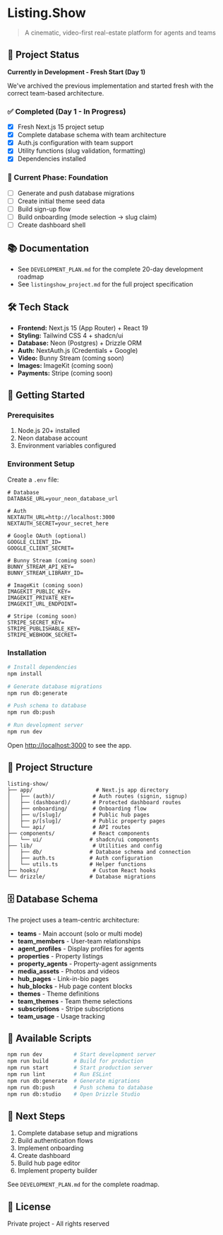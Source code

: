 # Listing.Show

> A cinematic, video-first real-estate platform for agents and teams

## 🚧 Project Status

**Currently in Development - Fresh Start (Day 1)**

We've archived the previous implementation and started fresh with the correct team-based architecture.

### ✅ Completed (Day 1 - In Progress)
- [x] Fresh Next.js 15 project setup
- [x] Complete database schema with team architecture
- [x] Auth.js configuration with team support
- [x] Utility functions (slug validation, formatting)
- [x] Dependencies installed

### 🔄 Current Phase: Foundation
- [ ] Generate and push database migrations
- [ ] Create initial theme seed data
- [ ] Build sign-up flow
- [ ] Build onboarding (mode selection → slug claim)
- [ ] Create dashboard shell

## 📚 Documentation

- See `DEVELOPMENT_PLAN.md` for the complete 20-day development roadmap
- See `listingshow_project.md` for the full project specification

## 🛠 Tech Stack

- **Frontend:** Next.js 15 (App Router) + React 19
- **Styling:** Tailwind CSS 4 + shadcn/ui
- **Database:** Neon (Postgres) + Drizzle ORM
- **Auth:** NextAuth.js (Credentials + Google)
- **Video:** Bunny Stream (coming soon)
- **Images:** ImageKit (coming soon)
- **Payments:** Stripe (coming soon)

## 🚀 Getting Started

### Prerequisites

1. Node.js 20+ installed
2. Neon database account
3. Environment variables configured

### Environment Setup

Create a `.env` file:

```env
# Database
DATABASE_URL=your_neon_database_url

# Auth
NEXTAUTH_URL=http://localhost:3000
NEXTAUTH_SECRET=your_secret_here

# Google OAuth (optional)
GOOGLE_CLIENT_ID=
GOOGLE_CLIENT_SECRET=

# Bunny Stream (coming soon)
BUNNY_STREAM_API_KEY=
BUNNY_STREAM_LIBRARY_ID=

# ImageKit (coming soon)
IMAGEKIT_PUBLIC_KEY=
IMAGEKIT_PRIVATE_KEY=
IMAGEKIT_URL_ENDPOINT=

# Stripe (coming soon)
STRIPE_SECRET_KEY=
STRIPE_PUBLISHABLE_KEY=
STRIPE_WEBHOOK_SECRET=
```

### Installation

```bash
# Install dependencies
npm install

# Generate database migrations
npm run db:generate

# Push schema to database
npm run db:push

# Run development server
npm run dev
```

Open [http://localhost:3000](http://localhost:3000) to see the app.

## 📁 Project Structure

```
listing-show/
├── app/                    # Next.js app directory
│   ├── (auth)/            # Auth routes (signin, signup)
│   ├── (dashboard)/       # Protected dashboard routes
│   ├── onboarding/        # Onboarding flow
│   ├── u/[slug]/          # Public hub pages
│   ├── p/[slug]/          # Public property pages
│   └── api/               # API routes
├── components/            # React components
│   └── ui/               # shadcn/ui components
├── lib/                   # Utilities and config
│   ├── db/               # Database schema and connection
│   ├── auth.ts           # Auth configuration
│   └── utils.ts          # Helper functions
├── hooks/                 # Custom React hooks
└── drizzle/              # Database migrations
```

## 🗄 Database Schema

The project uses a team-centric architecture:

- **teams** - Main account (solo or multi mode)
- **team_members** - User-team relationships
- **agent_profiles** - Display profiles for agents
- **properties** - Property listings
- **property_agents** - Property-agent assignments
- **media_assets** - Photos and videos
- **hub_pages** - Link-in-bio pages
- **hub_blocks** - Hub page content blocks
- **themes** - Theme definitions
- **team_themes** - Team theme selections
- **subscriptions** - Stripe subscriptions
- **team_usage** - Usage tracking

## 📝 Available Scripts

```bash
npm run dev          # Start development server
npm run build        # Build for production
npm run start        # Start production server
npm run lint         # Run ESLint
npm run db:generate  # Generate migrations
npm run db:push      # Push schema to database
npm run db:studio    # Open Drizzle Studio
```

## 🎯 Next Steps

1. Complete database setup and migrations
2. Build authentication flows
3. Implement onboarding
4. Create dashboard
5. Build hub page editor
6. Implement property builder

See `DEVELOPMENT_PLAN.md` for the complete roadmap.

## 📄 License

Private project - All rights reserved

